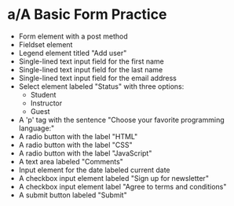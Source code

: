# a/A Basic Form Practice #


* Form element with a post method
* Fieldset element
* Legend element titled "Add user"
* Single-lined text input field for the first name
* Single-lined text input field for the last name
* Single-lined text input field for the email address
* Select element labeled "Status" with three options:
    * Student
    * Instructor
    * Guest
* A 'p' tag with the sentence "Choose your favorite programming language:"
* A radio button with the label "HTML"
* A radio button with the label "CSS"
* A radio button with the label "JavaScript"
* A text area labeled "Comments"
* Input element for the date labeled current date
* A checkbox input element labeled "Sign up for newsletter"
* A checkbox input element label "Agree to terms and conditions"
* A submit button labeled "Submit"


